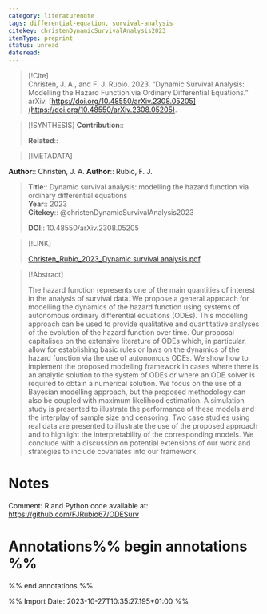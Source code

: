 ```yaml
---
category: literaturenote
tags: differential-equation, survival-analysis
citekey: christenDynamicSurvivalAnalysis2023
itemType: preprint
status: unread  
dateread:  
---
```


> [!Cite]  
> Christen, J. A., and F. J. Rubio. 2023. “Dynamic Survival Analysis: Modelling the Hazard Function via Ordinary Differential Equations.” arXiv. [https://doi.org/10.48550/arXiv.2308.05205](https://doi.org/10.48550/arXiv.2308.05205).

> [!SYNTHESIS] 
>**Contribution**::
>
>**Related**:: 
>

> [!METADATA]  
>
**Author**:: Christen, J. A.
**Author**:: Rubio, F. J.<br>
> **Title**:: Dynamic survival analysis: modelling the hazard function via ordinary differential equations    
> **Year**:: 2023     
> **Citekey**:: @christenDynamicSurvivalAnalysis2023    
>    
>    
>     
>    
>    
>     
>    
>**DOI**:: 10.48550/arXiv.2308.05205    
>

> [!LINK] 
>
> [Christen_Rubio_2023_Dynamic survival analysis.pdf](file:///Users/steven/Library/CloudStorage/GoogleDrive-steven.golovkine@ul.ie/My%20Drive/bibliography/arXiv/2023/Christen_Rubio_2023_Dynamic%20survival%20analysis.pdf).

>[!Abstract]
>
>The hazard function represents one of the main quantities of interest in the analysis of survival data. We propose a general approach for modelling the dynamics of the hazard function using systems of autonomous ordinary differential equations (ODEs). This modelling approach can be used to provide qualitative and quantitative analyses of the evolution of the hazard function over time. Our proposal capitalises on the extensive literature of ODEs which, in particular, allow for establishing basic rules or laws on the dynamics of the hazard function via the use of autonomous ODEs. We show how to implement the proposed modelling framework in cases where there is an analytic solution to the system of ODEs or where an ODE solver is required to obtain a numerical solution. We focus on the use of a Bayesian modelling approach, but the proposed methodology can also be coupled with maximum likelihood estimation. A simulation study is presented to illustrate the performance of these models and the interplay of sample size and censoring. Two case studies using real data are presented to illustrate the use of the proposed approach and to highlight the interpretability of the corresponding models. We conclude with a discussion on potential extensions of our work and strategies to include covariates into our framework.
>>


# Notes
Comment: R and Python code available at: https://github.com/FJRubio67/ODESurv<br>
# Annotations%% begin annotations %%  
 
  
%% end annotations %%

%% Import Date: 2023-10-27T10:35:27.195+01:00 %%
